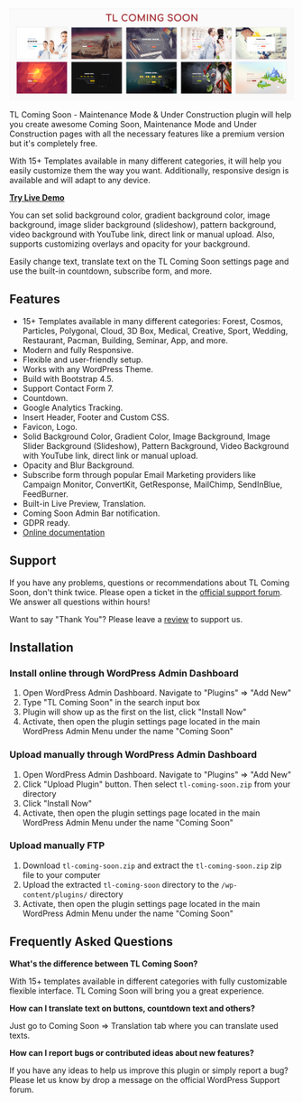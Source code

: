 <p align="center"><a href="https://themeluxury.com" target="_blank"><img src="https://raw.githubusercontent.com/themeluxury/art/master/tl-coming-soon/main-preview.png"></a></p>

TL Coming Soon - Maintenance Mode & Under Construction plugin will help you create awesome Coming Soon, Maintenance Mode and Under Construction pages with all the necessary features like a premium version but it's completely free.

With 15+ Templates available in many different categories, it will help you easily customize them the way you want. Additionally, responsive design is available and will adapt to any device.

**[Try Live Demo](https://demo.themeluxury.com/tl-coming-soon/)**

You can set solid background color, gradient background color, image background, image slider background (slideshow), pattern background, video background with YouTube link, direct link or manual upload. Also, supports customizing overlays and opacity for your background.

Easily change text, translate text on the TL Coming Soon settings page and use the built-in countdown, subscribe form, and more.

## Features
- 15+ Templates available in many different categories: Forest, Cosmos, Particles, Polygonal, Cloud, 3D Box, Medical, Creative, Sport, Wedding, Restaurant, Pacman, Building, Seminar, App, and more.
- Modern and fully Responsive.
- Flexible and user-friendly setup.
- Works with any WordPress Theme.
- Build with Bootstrap 4.5.
- Support Contact Form 7.
- Countdown.
- Google Analytics Tracking.
- Insert Header, Footer and Custom CSS.
- Favicon, Logo.
- Solid Background Color, Gradient Color, Image Background, Image Slider Background (Slideshow), Pattern Background, Video Background with YouTube link, direct link or manual upload.
- Opacity and Blur Background.
- Subscribe form through popular Email Marketing providers like Campaign Monitor, ConvertKit, GetResponse, MailChimp, SendInBlue, FeedBurner.
- Built-in Live Preview, Translation.
- Coming Soon Admin Bar notification.
- GDPR ready.
- [Online documentation](https://docs.themeluxury.com/tl-coming-soon/)

## Support
If you have any problems, questions or recommendations about TL Coming Soon, don't think twice. Please open a ticket in the [official support forum](https://wordpress.org/support/plugin/tl-coming-soon/). We answer all questions within hours!

Want to say "Thank You"? Please leave a [review](http://wordpress.org/support/view/plugin-reviews/tl-coming-soon?filter=5) to support us.

## Installation
<h3>Install online through WordPress Admin Dashboard</h3>
<ol>
	<li>Open WordPress Admin Dashboard. Navigate to "Plugins" => "Add New"</li>
	<li>Type "TL Coming Soon" in the search input box</li>
	<li>Plugin will show up as the first on the list, click "Install Now"</li>
	<li>Activate, then open the plugin settings page located in the main WordPress Admin Menu under the name "Coming Soon"</li>
</ol>

<h3>Upload manually through WordPress Admin Dashboard</h3>
<ol>
	<li>Open WordPress Admin Dashboard. Navigate to "Plugins" => "Add New"</li>
	<li>Click "Upload Plugin" button. Then select <code>tl-coming-soon.zip</code> from your directory</li>
	<li>Click "Install Now"</li>
	<li>Activate, then open the plugin settings page located in the main WordPress Admin Menu under the name "Coming Soon"</li>
</ol>

<h3>Upload manually FTP</h3>
<ol>
	<li>Download <code>tl-coming-soon.zip</code> and extract the <code>tl-coming-soon.zip</code> zip file to your computer</li>
	<li>Upload the extracted <code>tl-coming-soon</code> directory to the <code>/wp-content/plugins/</code> directory</li>
	<li>Activate, then open the plugin settings page located in the main WordPress Admin Menu under the name "Coming Soon"</li>
</ol>

## Frequently Asked Questions

<strong>What's the difference between TL Coming Soon?</strong>

With 15+ templates available in different categories with fully customizable flexible interface. TL Coming Soon will bring you a great experience.

<strong>How can I translate text on buttons, countdown text and others?</strong>

Just go to Coming Soon => Translation tab where you can translate used texts.

<strong>How can I report bugs or contributed ideas about new features?</strong>

If you have any ideas to help us improve this plugin or simply report a bug? Please let us know by drop a message on the official WordPress Support forum.
